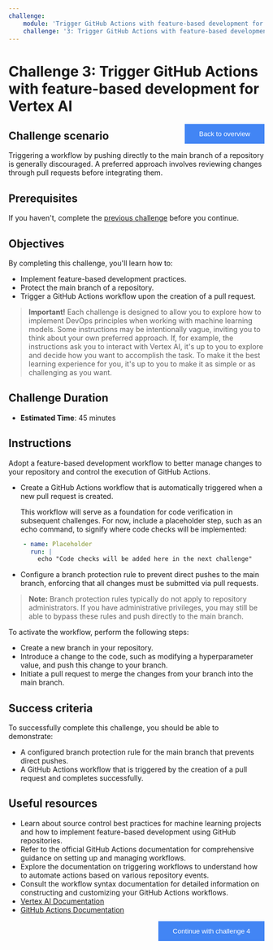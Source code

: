 ```yaml
---
challenge:
    module: 'Trigger GitHub Actions with feature-based development for Vertex AI'
    challenge: '3: Trigger GitHub Actions with feature-based development for Vertex AI'
---
```


<style>
.button  {
  border: none;
  color: white;
  padding: 12px 28px;
  background-color: #4285F4; /* Updated button color to Google Blue */
  float: right;
}
</style>

# Challenge 3: Trigger GitHub Actions with feature-based development for Vertex AI

<button class="button" onclick="window.location.href='https://cloud.google.com/vertex-ai/docs';">Back to overview</button>

## Challenge scenario

Triggering a workflow by pushing directly to the main branch of a repository is generally discouraged. A preferred approach involves reviewing changes through pull requests before integrating them.

## Prerequisites

If you haven't, complete the [previous challenge](02-github-actions.md) before you continue.

## Objectives

By completing this challenge, you'll learn how to:

- Implement feature-based development practices.
- Protect the main branch of a repository.
- Trigger a GitHub Actions workflow upon the creation of a pull request.

> **Important!**
> Each challenge is designed to allow you to explore how to implement DevOps principles when working with machine learning models. Some instructions may be intentionally vague, inviting you to think about your own preferred approach. If, for example, the instructions ask you to interact with Vertex AI, it's up to you to explore and decide how you want to accomplish the task. To make it the best learning experience for you, it's up to you to make it as simple or as challenging as you want.

## Challenge Duration

- **Estimated Time**: 45 minutes

## Instructions

Adopt a feature-based development workflow to better manage changes to your repository and control the execution of GitHub Actions.

- Create a GitHub Actions workflow that is automatically triggered when a new pull request is created.

    This workflow will serve as a foundation for code verification in subsequent challenges. For now, include a placeholder step, such as an echo command, to signify where code checks will be implemented:

```yaml
    - name: Placeholder
      run: |
        echo "Code checks will be added here in the next challenge"
```

- Configure a branch protection rule to prevent direct pushes to the main branch, enforcing that all changes must be submitted via pull requests.

> **Note:**
> Branch protection rules typically do not apply to repository administrators. If you have administrative privileges, you may still be able to bypass these rules and push directly to the main branch.

To activate the workflow, perform the following steps:

- Create a new branch in your repository.
- Introduce a change to the code, such as modifying a hyperparameter value, and push this change to your branch.
- Initiate a pull request to merge the changes from your branch into the main branch.

## Success criteria

To successfully complete this challenge, you should be able to demonstrate:

- A configured branch protection rule for the main branch that prevents direct pushes.
- A GitHub Actions workflow that is triggered by the creation of a pull request and completes successfully.

## Useful resources

- Learn about source control best practices for machine learning projects and how to implement feature-based development using GitHub repositories.
- Refer to the official GitHub Actions documentation for comprehensive guidance on setting up and managing workflows.
- Explore the documentation on triggering workflows to understand how to automate actions based on various repository events.
- Consult the workflow syntax documentation for detailed information on constructing and customizing your GitHub Actions workflows.
- [Vertex AI Documentation](https://cloud.google.com/vertex-ai/docs)
- [GitHub Actions Documentation](https://docs.github.com/en/actions)

<button class="button" onclick="window.location.href='04-unit-test-linting.md';">Continue with challenge 4</button>